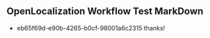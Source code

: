 ## OpenLocalization Workflow Test MarkDown
* eb65f69d-e90b-4265-b0cf-98001a6c2315 thanks!

<!--HONumber=Jul16_HO3-->


